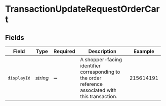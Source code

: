 # TransactionUpdateRequestOrderCart


## Fields

| Field                                                                                              | Type                                                                                               | Required                                                                                           | Description                                                                                        | Example                                                                                            |
| -------------------------------------------------------------------------------------------------- | -------------------------------------------------------------------------------------------------- | -------------------------------------------------------------------------------------------------- | -------------------------------------------------------------------------------------------------- | -------------------------------------------------------------------------------------------------- |
| `displayId`                                                                                        | *string*                                                                                           | :heavy_minus_sign:                                                                                 | A shopper-facing identifier corresponding to the order reference associated with this transaction. | 215614191                                                                                          |
